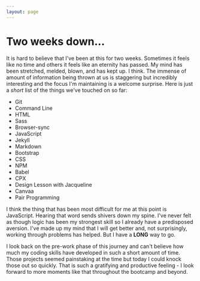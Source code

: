 ```yaml
---
layout: page
---
```

# Two weeks down...

It is hard to believe that I've been at this for two weeks. Sometimes it feels like no time and others it feels like an eternity has passed. My mind has been stretched, melded, blown, and has kept up. I think. The immense of amount of information being thrown at us is staggering but incredibly interesting and the focus I'm maintaining is a welcome surprise. Here is just a *short* list of the things we've touched on so far:

- Git                   
- Command Line
- HTML
- Sass
- Browser-sync
- JavaScript
- Jekyll                     
- Markdown
- Bootstrap
- CSS
- NPM
- Babel
- CPX
- Design Lesson with Jacqueline
- Canvaa
- Pair Programming

I think the thing that has been most difficult for me at this point is JavaScript. Hearing that word sends shivers down my spine. I've never felt as though logic has been my strongest skill so I already have a predisposed aversion. I've made up my mind that I will get better and, not surprisingly, working through problems has helped. But I have a **LONG** way to go.

I look back on the pre-work phase of this journey and can't believe how much my coding skills have developed in such a short amount of time. Those projects seemed painstaking at the time but today I could knock those out so quickly. That is such a gratifying and productive feeling - I look forward to more moments like that throughout the bootcamp and beyond.
